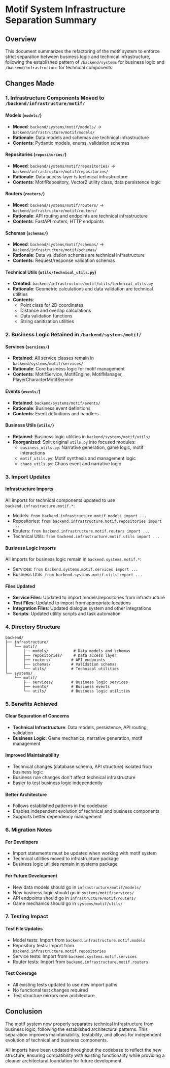 # Motif System Infrastructure Separation Summary

## Overview
This document summarizes the refactoring of the motif system to enforce strict separation between business logic and technical infrastructure, following the established pattern of `/backend/systems` for business logic and `/backend/infrastructure` for technical components.

## Changes Made

### 1. Infrastructure Components Moved to `/backend/infrastructure/motif/`

#### Models (`models/`)
- **Moved**: `backend/systems/motif/models/` → `backend/infrastructure/motif/models/`
- **Rationale**: Data models and schemas are technical infrastructure
- **Contents**: Pydantic models, enums, validation schemas

#### Repositories (`repositories/`)
- **Moved**: `backend/systems/motif/repositories/` → `backend/infrastructure/motif/repositories/`
- **Rationale**: Data access layer is technical infrastructure
- **Contents**: MotifRepository, Vector2 utility class, data persistence logic

#### Routers (`routers/`)
- **Moved**: `backend/systems/motif/routers/` → `backend/infrastructure/motif/routers/`
- **Rationale**: API routing and endpoints are technical infrastructure
- **Contents**: FastAPI routers, HTTP endpoints

#### Schemas (`schemas/`)
- **Moved**: `backend/systems/motif/schemas/` → `backend/infrastructure/motif/schemas/`
- **Rationale**: Data validation schemas are technical infrastructure
- **Contents**: Request/response validation schemas

#### Technical Utils (`utils/technical_utils.py`)
- **Created**: `backend/infrastructure/motif/utils/technical_utils.py`
- **Rationale**: Geometric calculations and data validation are technical utilities
- **Contents**: 
  - Point class for 2D coordinates
  - Distance and overlap calculations
  - Data validation functions
  - String sanitization utilities

### 2. Business Logic Retained in `/backend/systems/motif/`

#### Services (`services/`)
- **Retained**: All service classes remain in `backend/systems/motif/services/`
- **Rationale**: Core business logic for motif management
- **Contents**: MotifService, MotifEngine, MotifManager, PlayerCharacterMotifService

#### Events (`events/`)
- **Retained**: `backend/systems/motif/events/`
- **Rationale**: Business event definitions
- **Contents**: Event definitions and handlers

#### Business Utils (`utils/`)
- **Retained**: Business logic utilities in `backend/systems/motif/utils/`
- **Reorganized**: Split original `utils.py` into focused modules:
  - `business_utils.py`: Narrative generation, game logic, motif interactions
  - `motif_utils.py`: Motif synthesis and management logic
  - `chaos_utils.py`: Chaos event and narrative logic

### 3. Import Updates

#### Infrastructure Imports
All imports for technical components updated to use `backend.infrastructure.motif.*`:
- Models: `from backend.infrastructure.motif.models import ...`
- Repositories: `from backend.infrastructure.motif.repositories import ...`
- Routers: `from backend.infrastructure.motif.routers import ...`
- Technical Utils: `from backend.infrastructure.motif.utils import ...`

#### Business Logic Imports
All imports for business logic remain in `backend.systems.motif.*`:
- Services: `from backend.systems.motif.services import ...`
- Business Utils: `from backend.systems.motif.utils import ...`

#### Files Updated
- **Service Files**: Updated to import models/repositories from infrastructure
- **Test Files**: Updated to import from appropriate locations
- **Integration Files**: Updated dialogue system and other integrations
- **Scripts**: Updated utility scripts and task automation

### 4. Directory Structure

```
backend/
├── infrastructure/
│   └── motif/
│       ├── models/           # Data models and schemas
│       ├── repositories/     # Data access layer
│       ├── routers/         # API endpoints
│       ├── schemas/         # Validation schemas
│       └── utils/           # Technical utilities
└── systems/
    └── motif/
        ├── services/        # Business logic services
        ├── events/          # Business events
        └── utils/           # Business logic utilities
```

### 5. Benefits Achieved

#### Clear Separation of Concerns
- **Technical Infrastructure**: Data models, persistence, API routing, validation
- **Business Logic**: Game mechanics, narrative generation, motif management

#### Improved Maintainability
- Technical changes (database schema, API structure) isolated from business logic
- Business rule changes don't affect technical infrastructure
- Easier to test business logic independently

#### Better Architecture
- Follows established patterns in the codebase
- Enables independent evolution of technical and business components
- Supports better dependency management

### 6. Migration Notes

#### For Developers
- Import statements must be updated when working with motif system
- Technical utilities moved to infrastructure package
- Business logic utilities remain in systems package

#### For Future Development
- New data models should go in `infrastructure/motif/models/`
- New business logic should go in `systems/motif/services/`
- API endpoints should go in `infrastructure/motif/routers/`
- Game mechanics should go in `systems/motif/utils/`

### 7. Testing Impact

#### Test File Updates
- Model tests: Import from `backend.infrastructure.motif.models`
- Repository tests: Import from `backend.infrastructure.motif.repositories`
- Service tests: Import from `backend.systems.motif.services`
- Router tests: Import from `backend.infrastructure.motif.routers`

#### Test Coverage
- All existing tests updated to use new import paths
- No functional test changes required
- Test structure mirrors new architecture

## Conclusion

The motif system now properly separates technical infrastructure from business logic, following the established architectural patterns. This separation improves maintainability, testability, and allows for independent evolution of technical and business components.

All imports have been updated throughout the codebase to reflect the new structure, ensuring compatibility with existing functionality while providing a cleaner architectural foundation for future development. 